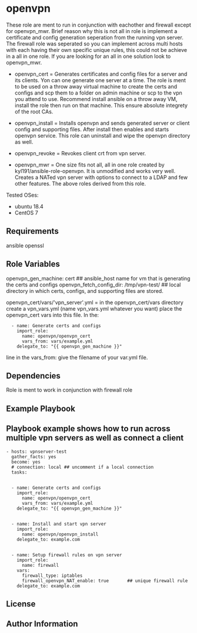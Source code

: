 openvpn
=======

These role are ment to run in conjunction with eachother and firewall except for openvpn_mwr. Brief reason why this is not all in role is implement a certificate and config generation seperation from the running vpn server. The firewall role was seperated so you can implement across multi hosts with each having their own specific unique rules, this could not be achieve in a all in one role. If you are looking for an all in one solution look to openvpn_mwr.

- openvpn_cert = Generates certificates and config files for a server and its clients. Yon can one generate one server at a time. The role is ment to be used on a throw away virtual machine to create the certs and configs and scp them to a folder on admin machine or scp to the vpn you attend to use. Recommend install ansible on a throw away VM, install the role then run on that machine. This ensure absolute integrety of the root CAs.

- openvpn_install = Installs openvpn and sends generated server or client config and supporting files. After install then enables and starts openvpn service. This role can uninstall and wipe the openvpn directory as well.

- openvpn_revoke = Revokes client crt from vpn server.

- openvpn_mwr = One size fits not all, all in one role created by kyl191/ansible-role-openvpn. It is unmodified and works very well. Creates a NATed vpn server with options to connect to a LDAP and few other features. The above roles derived from this role.

Tested OSes:
- ubuntu 18.4
- CentOS 7


Requirements
------------

ansible
openssl

Role Variables
--------------

openvpn_gen_machine: cert ## ansible_host name for vm that is generating the certs and configs
openvpn_fetch_config_dir: /tmp/vpn-test/ ## local directory in which certs, configs, and supporting files are stored.

openvpn_cert/vars/'vpn_server'.yml = in the openvpn_cert/vars directory create a vpn_vars.yml (name vpn_vars.yml whatever you want) place the openvpn_cert vars into this file. 
In the:

      - name: Generate certs and configs
        import_role: 
          name: openvpn/openvpn_cert
          vars_from: vars/example.yml
        delegate_to: "{{ openvpn_gen_machine }}"

line in the vars_from: give the filename of your var.yml file.

Dependencies
------------

Role is ment to work in conjunction with firewall role

Example Playbook
----------------

## Playbook example shows how to run across multiple vpn servers as well as connect a client

    - hosts: vpnserver-test
      gather_facts: yes
      become: yes
      # connection: local ## uncomment if a local connection
      tasks:


      - name: Generate certs and configs
        import_role: 
          name: openvpn/openvpn_cert
          vars_from: vars/example.yml
        delegate_to: "{{ openvpn_gen_machine }}"


      - name: Install and start vpn server
        import_role: 
          name: openvpn/openvpn_install
        delegate_to: example.com


      - name: Setup firewall rules on vpn server
        import_role:
          name: firewall
        vars:
          firewall_type: iptables
          firewall_openvpn_NAT_enable: true       ## unique firewall rule
        delegate_to: example.com




License
-------



Author Information
------------------


